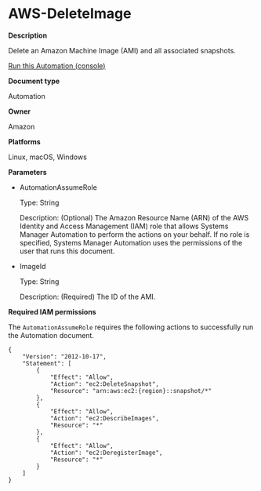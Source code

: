 # AWS\-DeleteImage<a name="automation-aws-deleteimage"></a>

**Description**

Delete an Amazon Machine Image \(AMI\) and all associated snapshots\.

[Run this Automation \(console\)](https://console.aws.amazon.com/systems-manager/automation/execute/AWS-DeleteImage)

**Document type**

Automation

**Owner**

Amazon

**Platforms**

Linux, macOS, Windows

**Parameters**
+ AutomationAssumeRole

  Type: String

  Description: \(Optional\) The Amazon Resource Name \(ARN\) of the AWS Identity and Access Management \(IAM\) role that allows Systems Manager Automation to perform the actions on your behalf\. If no role is specified, Systems Manager Automation uses the permissions of the user that runs this document\.
+ ImageId

  Type: String

  Description: \(Required\) The ID of the AMI\.

**Required IAM permissions**

The `AutomationAssumeRole` requires the following actions to successfully run the Automation document\.

```
{
    "Version": "2012-10-17",
    "Statement": [
        {
            "Effect": "Allow",
            "Action": "ec2:DeleteSnapshot",
            "Resource": "arn:aws:ec2:{region}::snapshot/*"
        },
        {
            "Effect": "Allow",
            "Action": "ec2:DescribeImages",
            "Resource": "*"
        },
        {
            "Effect": "Allow",
            "Action": "ec2:DeregisterImage",
            "Resource": "*"
        }
    ]
}
```